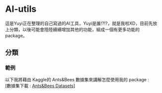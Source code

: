 # AI-utils
這是Yuyi正在整理的自己寫過的AI工具，Yuyi是誰!?!?，就是我啦XD，目前先放上分類，以後可能會陸陸續續增加其他的功能，組成一個有更多功能的package。

## 分類
### 範例
以下我將藉由 Kaggle的 Ants&Bees 數據集來講解怎麼使用我的 package : <br>
[數據集下載 : [Ants&Bees Datasets](https://www.kaggle.com/datasets/gauravduttakiit/ants-bees)]

